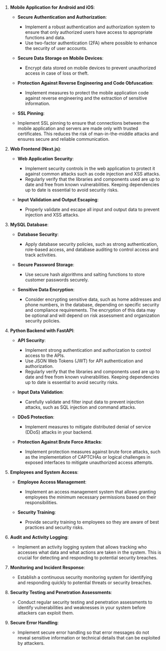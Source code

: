 1. **Mobile Application for Android and iOS**:

   - **Secure Authentication and Authorization**:
     - Implement a robust authentication and authorization system to ensure that only authorized users have access to appropriate functions and data.
     - Use two-factor authentication (2FA) where possible to enhance the security of user accounts.

   - **Secure Data Storage on Mobile Devices**:
     - Encrypt data stored on mobile devices to prevent unauthorized access in case of loss or theft.

   - **Protection Against Reverse Engineering and Code Obfuscation**:
     - Implement measures to protect the mobile application code against reverse engineering and the extraction of sensitive information.

   - **SSL Pinning**:
    - Implement SSL pinning to ensure that connections between the mobile application and servers are made only with trusted certificates. This reduces the risk of man-in-the-middle attacks and ensures secure and reliable communication.

2. **Web Frontend (Next.js)**:

   - **Web Application Security**:
     - Implement security controls in the web application to protect it against common attacks such as code injection and XSS attacks.
     - Regularly verify that the libraries and components used are up to date and free from known vulnerabilities. Keeping dependencies up to date is essential to avoid security risks.

   - **Input Validation and Output Escaping**:
     - Properly validate and escape all input and output data to prevent injection and XSS attacks.

3. **MySQL Database**:

   - **Database Security**:
     - Apply database security policies, such as strong authentication, role-based access, and database auditing to control access and track activities.

   - **Secure Password Storage**:
     - Use secure hash algorithms and salting functions to store customer passwords securely.

   - **Sensitive Data Encryption**:
     - Consider encrypting sensitive data, such as home addresses and phone numbers, in the database, depending on specific security and compliance requirements. The encryption of this data may be optional and will depend on risk assessment and organization security policies.

4. **Python Backend with FastAPI**:

   - **API Security**:
     - Implement strong authentication and authorization to control access to the APIs.
     - Use JSON Web Tokens (JWT) for API authentication and authorization.
     - Regularly verify that the libraries and components used are up to date and free from known vulnerabilities. Keeping dependencies up to date is essential to avoid security risks.

   - **Input Data Validation**:
     - Carefully validate and filter input data to prevent injection attacks, such as SQL injection and command attacks.

   - **DDoS Protection**:
     - Implement measures to mitigate distributed denial of service (DDoS) attacks in your backend.

   - **Protection Against Brute Force Attacks**:
     - Implement protection measures against brute force attacks, such as the implementation of CAPTCHAs or logical challenges in exposed interfaces to mitigate unauthorized access attempts.

5. **Employees and System Access**:

   - **Employee Access Management**:
     - Implement an access management system that allows granting employees the minimum necessary permissions based on their responsibilities.

   - **Security Training**:
     - Provide security training to employees so they are aware of best practices and security risks.

6. **Audit and Activity Logging**:

   - Implement an activity logging system that allows tracking who accesses what data and what actions are taken in the system. This is crucial for detecting and responding to potential security breaches.

7. **Monitoring and Incident Response**:

   - Establish a continuous security monitoring system for identifying and responding quickly to potential threats or security breaches.

8. **Security Testing and Penetration Assessments**:

   - Conduct regular security testing and penetration assessments to identify vulnerabilities and weaknesses in your system before attackers can exploit them.

9. **Secure Error Handling**:

   - Implement secure error handling so that error messages do not reveal sensitive information or technical details that can be exploited by attackers.